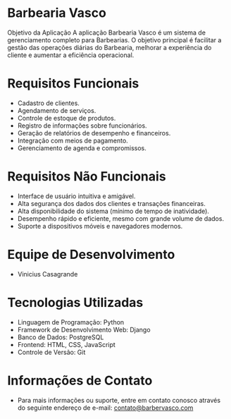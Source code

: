 # Barbearia Vasco

Objetivo da Aplicação
A aplicação Barbearia Vasco é um sistema de gerenciamento completo para Barbearias. O objetivo principal é facilitar a gestão das operações diárias do Barbearia, melhorar a experiência do cliente e aumentar a eficiência operacional.

# Requisitos Funcionais
- Cadastro de clientes.
- Agendamento de serviços.
- Controle de estoque de produtos.
- Registro de informações sobre funcionários.
- Geração de relatórios de desempenho e financeiros.
- Integração com meios de pagamento.
- Gerenciamento de agenda e compromissos.
# Requisitos Não Funcionais
- Interface de usuário intuitiva e amigável.
- Alta segurança dos dados dos clientes e transações financeiras.
- Alta disponibilidade do sistema (mínimo de tempo de inatividade).
- Desempenho rápido e eficiente, mesmo com grande volume de dados.
- Suporte a dispositivos móveis e navegadores modernos.
# Equipe de Desenvolvimento
- Vinicius Casagrande
# Tecnologias Utilizadas
- Linguagem de Programação: Python
- Framework de Desenvolvimento Web: Django
- Banco de Dados: PostgreSQL
- Frontend: HTML, CSS, JavaScript
- Controle de Versão: Git
# Informações de Contato
- Para mais informações ou suporte, entre em contato conosco através do seguinte endereço de e-mail: contato@barbervasco.com
